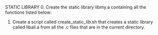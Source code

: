  STATIC LIBRARY
0. Create the static library libmy.a containing all the functions listed below:
 1. Create a script called create_static_lib.sh that creates a static library called liball.a from all the .c files that are in the current directory.
